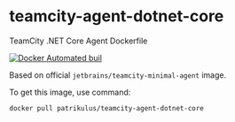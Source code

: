 # teamcity-agent-dotnet-core
TeamCity .NET Core Agent Dockerfile

[![Docker Automated buil](https://img.shields.io/docker/automated/jrottenberg/ffmpeg.svg)](https://hub.docker.com/r/patrikulus/teamcity-agent-dotnet-core/builds/)

Based on official `jetbrains/teamcity-minimal-agent` image.

To get this image, use command:

```
docker pull patrikulus/teamcity-agent-dotnet-core
```
